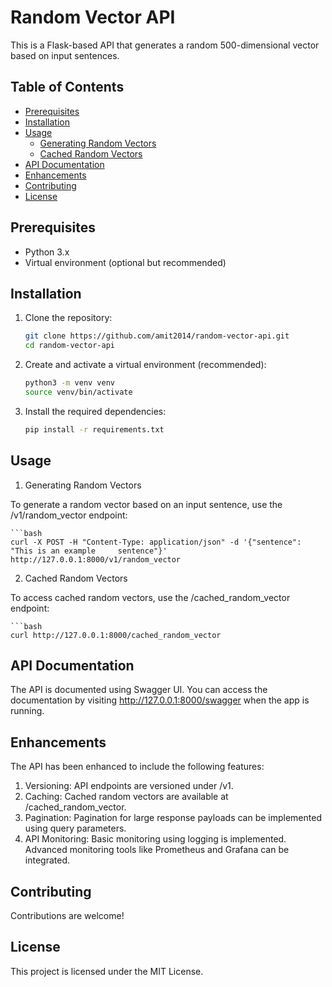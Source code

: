 # Random Vector API

This is a Flask-based API that generates a random 500-dimensional vector based on input sentences.

## Table of Contents

- [Prerequisites](#prerequisites)
- [Installation](#installation)
- [Usage](#usage)
  - [Generating Random Vectors](#generating-random-vectors)
  - [Cached Random Vectors](#cached-random-vectors)
- [API Documentation](#api-documentation)
- [Enhancements](#enhancements)
- [Contributing](#contributing)
- [License](#license)

## Prerequisites

- Python 3.x
- Virtual environment (optional but recommended)

## Installation

1. Clone the repository:

   ```bash
   git clone https://github.com/amit2014/random-vector-api.git
   cd random-vector-api

1. Create and activate a virtual environment (recommended):
   
   ```bash
   python3 -m venv venv
   source venv/bin/activate
   
2. Install the required dependencies:
   
   ```bash
   pip install -r requirements.txt 

## Usage

1. Generating Random Vectors

To generate a random vector based on an input sentence, use the /v1/random_vector endpoint:

    ```bash
    curl -X POST -H "Content-Type: application/json" -d '{"sentence": "This is an example     sentence"}' http://127.0.0.1:8000/v1/random_vector
	
2. Cached Random Vectors

To access cached random vectors, use the /cached_random_vector endpoint:

    ```bash
    curl http://127.0.0.1:8000/cached_random_vector

## API Documentation

The API is documented using Swagger UI. You can access the documentation by visiting http://127.0.0.1:8000/swagger when the app is running.


## Enhancements


The API has been enhanced to include the following features:

1. Versioning: API endpoints are versioned under /v1.
2. Caching: Cached random vectors are available at /cached_random_vector.
3. Pagination: Pagination for large response payloads can be implemented using query parameters.
4. API Monitoring: Basic monitoring using logging is implemented. Advanced monitoring tools like Prometheus and Grafana can be integrated.

## Contributing

Contributions are welcome!

## License

This project is licensed under the MIT License.


